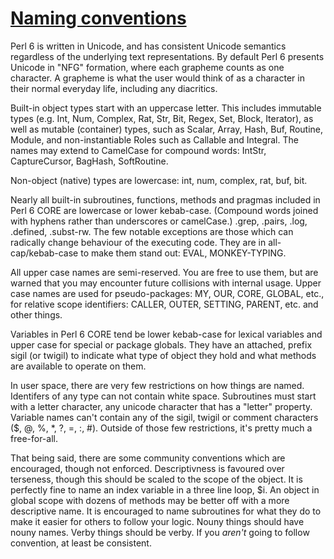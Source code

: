 [1]: https://rosettacode.org/wiki/Naming_conventions

# [Naming conventions][1]

Perl 6 is written in Unicode, and has consistent Unicode semantics regardless of the underlying text representations. By default Perl 6 presents Unicode in "NFG" formation, where each grapheme counts as one character. A grapheme is what the user would think of as a character in their normal everyday life, including any diacritics.



Built-in object types start with an uppercase letter. This includes immutable types (e.g. Int, Num, Complex, Rat, Str, Bit, Regex, Set, Block, Iterator), as well as mutable (container) types, such as Scalar, Array, Hash, Buf, Routine, Module, and non-instantiable Roles such as Callable and Integral. The names may extend to CamelCase for compound words: IntStr, CaptureCursor, BagHash, SoftRoutine.



Non-object (native) types are lowercase: int, num, complex, rat, buf, bit.



Nearly all built-in subroutines, functions, methods and pragmas included in Perl 6 CORE are lowercase or lower kebab-case. (Compound words joined with hyphens rather than underscores or camelCase.) .grep, .pairs, .log, .defined, .subst-rw. The few notable exceptions are those which can radically change behaviour of the executing code. They are in all-cap/kebab-case to make them stand out: EVAL, MONKEY-TYPING.



All upper case names are semi-reserved. You are free to use them, but are warned that you may encounter future collisions with internal usage. Upper case names are used for pseudo-packages: MY, OUR, CORE, GLOBAL, etc., for relative scope identifiers: CALLER, OUTER, SETTING, PARENT, etc. and other things.



Variables in Perl 6 CORE tend be lower kebab-case for lexical variables and upper case for special or package globals. They have an attached, prefix sigil (or twigil) to indicate what type of object they hold and what methods are available to operate on them.



In user space, there are very few restrictions on how things are named. Identifers of any type can not contain white space. Subroutines must start with a letter character, any unicode character that has a "letter" property. Variable names can't contain any of the sigil, twigil or comment characters ($, @,&#160;%, \*,&#160;?, =,&#160;:, #). Outside of those few restrictions, it's pretty much a free-for-all.



That being said, there are some community conventions which are encouraged, though not enforced. Descriptivness is favoured over terseness, though this should be scaled to the scope of the object. It is perfectly fine to name an index variable in a three line loop, $i. An object in global scope with dozens of methods may be better off with a more descriptive name. It is encouraged to name subroutines for what they do to make it easier for others to follow your logic. Nouny things should have nouny names. Verby things should be verby. If you *aren't* going to follow convention, at least be consistent.
